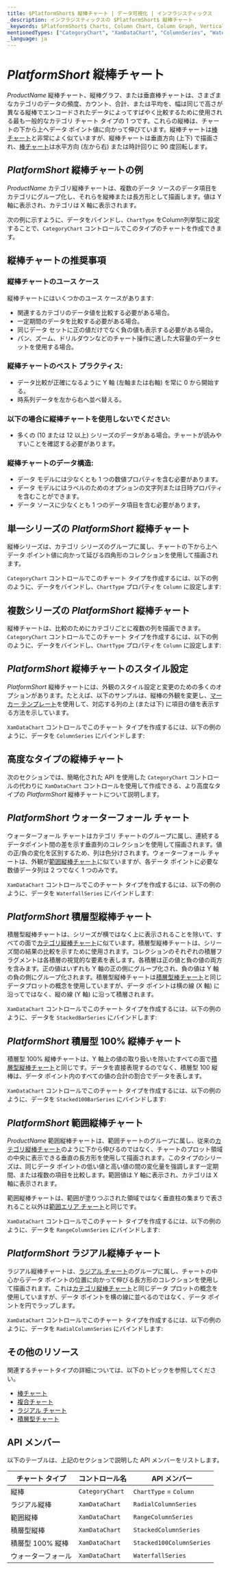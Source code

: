 ```yaml
---
title: $PlatformShort$ 縦棒チャート | データ可視化 | インフラジスティックス
_description: インフラジスティックスの $PlatformShort$ 縦棒チャート
_keywords: $PlatformShort$ Charts, Column Chart, Column Graph, Vertical Bar Chart, Infragistics, $PlatformShort$ チャート, 縦棒チャート, 縦棒グラフ, 垂直棒チャート, インフラジスティックス
mentionedTypes: ["CategoryChart", "XamDataChart", "ColumnSeries", "WaterfallSeries", "StackedColumnSeries", "Stacked100ColumnSeries", "RangeColumnSeries", "RadialColumnSeries"]
_language: ja
---
```

# $PlatformShort$ 縦棒チャート

$ProductName$ 縦棒チャート、縦棒グラフ、または垂直棒チャートは、さまざまなカテゴリのデータの頻度、カウント、合計、または平均を、幅は同じで高さが異なる縦棒でエンコードされたデータによってすばやく比較するために使用される最も一般的なカテゴリ チャート タイプの 1 つです。これらの縦棒は、チャートの下から上へデータ ポイント値に向かって伸びています。縦棒チャートは[棒チャート](bar-chart.md)と非常によく似ていますが、縦棒チャートは垂直方向 (上下) で描画され、[棒チャート](bar-chart.md)は水平方向 (左から右) または時計回りに 90 度回転します。

## $PlatformShort$ 縦棒チャートの例

$ProductName$ カテゴリ縦棒チャートは、複数のデータ ソースのデータ項目をカテゴリにグループ化し、それらを縦棒または長方形として描画します。値は Y 軸に表示され、カテゴリは X 軸に表示されます。

次の例に示すように、データをバインドし、`ChartType` をColumn列挙型に設定することで、`CategoryChart` コントロールでこのタイプのチャートを作成できます。

<code-view style="height: 600px"
           data-demos-base-url="{environment:dvDemosBaseUrl}"
           iframe-src="{environment:dvDemosBaseUrl}/charts/category-chart-column-chart-multiple-sources"
           alt="$PlatformShort$ 複数ソースの縦棒チャート" >
</code-view>

<div class="divider--half"></div>

## 縦棒チャートの推奨事項

### 縦棒チャートのユース ケース

縦棒チャートにはいくつかのユース ケースがあります:

- 関連するカテゴリのデータ値を比較する必要がある場合。
- 一定期間のデータを比較する必要がある場合。
- 同じデータ セットに正の値だけでなく負の値も表示する必要がある場合。
- パン、ズーム、ドリルダウンなどのチャート操作に適した大容量のデータセットを使用する場合。

### 縦棒チャートのベスト プラクティス:

- データ比較が正確になるように Y 軸 (左軸または右軸) を常に 0 から開始する。
- 時系列データを左から右へ並べ替える。

### 以下の場合に縦棒チャートを使用しないでください:

- 多くの (10 または 12 以上) シリーズのデータがある場合。チャートが読みやすいことを確認する必要があります。

### 縦棒チャートのデータ構造: 

- データ モデルには少なくとも 1 つの数値プロパティを含む必要があります。
- データ モデルにはラベルのためのオプションの文字列または日時プロパティを含むことができます。
- データ ソースに少なくとも 1 つのデータ項目を含む必要があります。

## 単一シリーズの $PlatformShort$ 縦棒チャート

縦棒シリーズは、カテゴリ シリーズのグループに属し、チャートの下から上へデータ ポイント値に向かって延びる四角形のコレクションを使用して描画されます。

`CategoryChart` コントロールでこのチャート タイプを作成するには、以下の例のように、データをバインドし、`ChartType` プロパティを `Column` に設定します:

<code-view style="height: 600px"
           data-demos-base-url="{environment:dvDemosBaseUrl}"
           iframe-src="{environment:dvDemosBaseUrl}/charts/category-chart-column-chart-single-source"
           alt="単一シリーズの $PlatformShort$ 縦棒チャート" >
</code-view>

<div class="divider--half"></div>

## 複数シリーズの $PlatformShort$ 縦棒チャート

縦棒チャートは、比較のためにカテゴリごとに複数の列を描画できます。`CategoryChart` コントロールでこのチャート タイプを作成するには、以下の例のように、データをバインドし、`ChartType` プロパティを `Column` に設定します:

<code-view style="height: 600px"
           data-demos-base-url="{environment:dvDemosBaseUrl}"
           iframe-src="{environment:dvDemosBaseUrl}/charts/category-chart-column-chart-multiple-sources"
           alt="複数シリーズの $PlatformShort$ 縦棒チャート"           github-src="charts/category-chart/column-chart-multiple-sources" >
</code-view>

<div class="divider--half"></div>


## $PlatformShort$ 縦棒チャートのスタイル設定

$PlatformShort$ 縦棒チャートには、外観のスタイル設定と変更のための多くのオプションがあります。たとえば、以下のサンプルは、縦棒の外観を変更し、[マーカー テンプレート](../features/chart-markers.md)を使用して、対応する列の上 (または下) に項目の値を表示する方法を示しています。

`XamDataChart` コントロールでこのチャート タイプを作成するには、以下の例のように、データを `ColumnSeries` にバインドします:

<code-view style="height: 600px"
           data-demos-base-url="{environment:dvDemosBaseUrl}"
           iframe-src="{environment:dvDemosBaseUrl}/charts/category-chart-column-chart-styling"
           alt="$PlatformShort$ 縦棒チャートのスタイル設定"
           github-src="charts/category-chart/column-chart-styling">
</code-view>

<div class="divider--half"></div>

## 高度なタイプの縦棒チャート

次のセクションでは、簡略化された API を使用した `CategoryChart` コントロールの代わりに `XamDataChart` コントロールを使用して作成できる、より高度なタイプの $PlatformShort$ 縦棒チャートについて説明します。


## $PlatformShort$ ウォーターフォール チャート

ウォーターフォール チャートはカテゴリ チャートのグループに属し、連続するデータポイント間の差を示す垂直列のコレクションを使用して描画されます。値の正/負の変化を区別するため、列は色分けされます。ウォーターフォール チャートは、外観が[範囲縦棒チャート](column-chart.md#$PlatformShort$-範囲縦棒チャート)に似ていますが、各データ ポイントに必要な数値データ列は 2 つでなく 1 つのみです。

`XamDataChart` コントロールでこのチャート タイプを作成するには、以下の例のように、データを `WaterfallSeries` にバインドします:

<code-view style="height: 600px"
           data-demos-base-url="{environment:dvDemosBaseUrl}"
           iframe-src="{environment:dvDemosBaseUrl}/charts/data-chart-waterfall-chart"
           alt="$PlatformShort$ ウォーターフォール チャート" >
</code-view>

<div class="divider--half"></div>

## $PlatformShort$ 積層型縦棒チャート

積層型縦棒チャートは、シリーズが横ではなく上に表示されることを除いて、すべての面で[カテゴリ縦棒チャート](column-chart.md#$PlatformShort$-縦棒チャートの例)に似ています。積層型縦棒チャートは、シリーズ間の結果の比較を示すために使用されます。コレクションのそれぞれの積層フラグメントは各積層の視覚的な要素を表します。各積層は正の値と負の値の両方を含みます。正の値はいずれも Y 軸の正の側にグループ化され、負の値は Y 軸の負の側にグループ化されます。積層型縦棒チャートは[積層型棒チャート](stacked-chart.md#$PlatformShort$-積層型棒チャート)と同じデータプロットの概念を使用していますが、データ ポイントは横の線 (X 軸) に沿ってではなく、縦の線 (Y 軸) に沿って積層されます。

`XamDataChart` コントロールでこのチャート タイプを作成するには、以下の例のように、データを `StackedBarSeries` にバインドします:

<code-view style="height: 600px"
           data-demos-base-url="{environment:dvDemosBaseUrl}"
           iframe-src="{environment:dvDemosBaseUrl}/charts/data-chart-stacked-column-chart"
           alt="$PlatformShort$ 積層型縦棒チャート" >
</code-view>

<div class="divider--half"></div>

## $PlatformShort$ 積層型 100% 縦棒チャート

積層型 100% 縦棒チャートは、Y 軸上の値の取り扱いを除いたすべての面で[積層型縦棒チャート](stacked-chart.md#$PlatformShort$-積層型縦棒チャート)と同じです。データを直接表現するのでなく、積層型 100 縦棒は、データ ポイント内のすべての値の合計の割合でデータを表します。

`XamDataChart` コントロールでこのチャート タイプを作成するには、以下の例のように、データを `Stacked100BarSeries` にバインドします:

<code-view style="height: 600px"
           data-demos-base-url="{environment:dvDemosBaseUrl}"
           iframe-src="{environment:dvDemosBaseUrl}/charts/data-chart-stacked-100-column-chart"
           alt="$PlatformShort$ 積層型 100% 縦棒チャート" >
</code-view>

<div class="divider--half"></div>

## $PlatformShort$ 範囲縦棒チャート

$ProductName$ 範囲縦棒チャートは、範囲チャートのグループに属し、従来の[カテゴリ縦棒チャート](column-chart.md#$PlatformShort$-縦棒チャートの例)のように下から伸びるのではなく、チャートのプロット領域の中央に表示できる垂直の長方形を使用して描画されます。このタイプのシリーズは、同じデータ ポイントの低い値と高い値の間の変化量を強調します一定期間、または複数の項目を比較します。範囲値は Y 軸に表示され、カテゴリは X 軸に表示されます。

範囲縦棒チャートは、範囲が塗りつぶされた領域ではなく垂直柱の集まりで表されること以外は[範囲エリア チャート](area-chart.md#$PlatformShort$-範囲エリア-チャート)と同じです。

`XamDataChart` コントロールでこのチャート タイプを作成するには、以下の例のように、データを `RangeColumnSeries` にバインドします:

<code-view style="height: 600px"
           data-demos-base-url="{environment:dvDemosBaseUrl}"
           iframe-src="{environment:dvDemosBaseUrl}/charts/data-chart-range-column-chart"
           alt="$PlatformShort$ 範囲縦棒チャート" >
</code-view>

<div class="divider--half"></div>

## $PlatformShort$ ラジアル縦棒チャート

ラジアル縦棒チャートは、[ラジアル チャート](radial-chart.md)のグループに属し、チャートの中心からデータ ポイントの位置に向かって伸びる長方形のコレクションを使用して描画されます。これは[カテゴリ縦棒チャート](column-chart.md#$PlatformShort$-縦棒チャートの例)と同じデータ プロットの概念を使用していますが、データ ポイントを横の線に並べるのではなく、データ ポイントを円でラップします。

`XamDataChart` コントロールでこのチャート タイプを作成するには、以下の例のように、データを `RadialColumnSeries` にバインドします:

<code-view style="height: 600px"
           data-demos-base-url="{environment:dvDemosBaseUrl}"
           iframe-src="{environment:dvDemosBaseUrl}/charts/data-chart-radial-column-chart"
           alt="$PlatformShort$ ラジアル縦棒チャート" >
</code-view>

<div class="divider--half"></div>

## その他のリソース

関連するチャートタイプの詳細については、以下のトピックを参照してください。

- [棒チャート](bar-chart.md)
- [複合チャート](Composite-chart.md)
- [ラジアル チャート](radial-chart.md)
- [積層型チャート](stacked-chart.md)

## API メンバー

以下のテーブルは、上記のセクションで説明した API メンバーをリストします。

チャート タイプ          | コントロール名       | API メンバー
--------------------|--------------------|------------------------
縦棒              | `CategoryChart` | `ChartType` = `Column`
ラジアル縦棒       | `XamDataChart`     | `RadialColumnSeries`
範囲縦棒        | `XamDataChart`     | `RangeColumnSeries`
積層型縦棒      | `XamDataChart`     | `StackedColumnSeries`
積層型 100% 縦棒 | `XamDataChart`     | `Stacked100ColumnSeries`
ウォーターフォール           | `XamDataChart`     | `WaterfallSeries`
